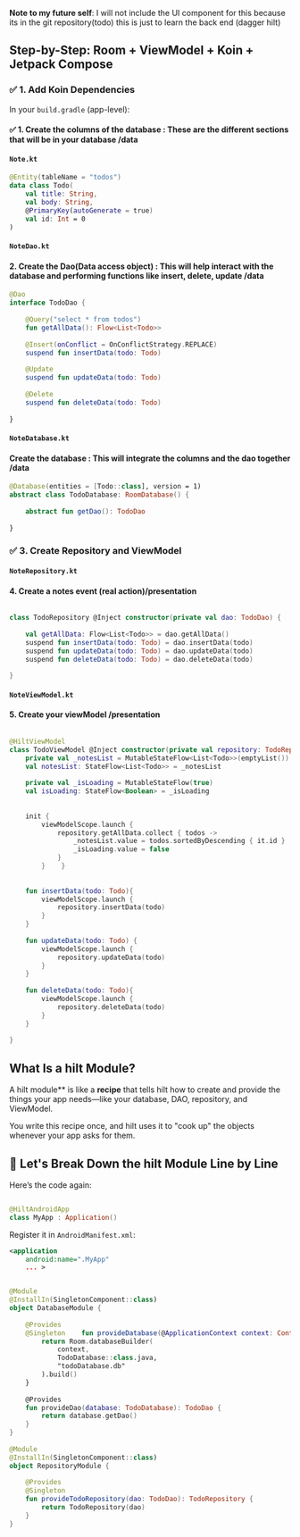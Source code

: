 
**Note to my future self**: I will not include the UI component for this because its in the git repository(todo)
this is just to learn the back end (dagger hilt)

## Step-by-Step: Room + ViewModel + Koin + Jetpack Compose

### ✅ 1. Add Koin Dependencies

In your `build.gradle` (app-level):

#### ✅ 1. **Create the columns of the database** : These are the different sections that will be in your database /data
#### `Note.kt`



```kotlin
@Entity(tableName = "todos")  
data class Todo(  
    val title: String,  
    val body: String,  
    @PrimaryKey(autoGenerate = true)  
    val id: Int = 0  
)
```

#### `NoteDao.kt`

#### 2. **Create the Dao(Data access object)** : This will help interact with the database and performing functions like insert, delete, update /data

```kotlin
@Dao  
interface TodoDao {  
  
    @Query("select * from todos")  
    fun getAllData(): Flow<List<Todo>>  
  
    @Insert(onConflict = OnConflictStrategy.REPLACE)  
    suspend fun insertData(todo: Todo)  
  
    @Update  
    suspend fun updateData(todo: Todo)  
  
    @Delete  
    suspend fun deleteData(todo: Todo)  
  
}
```

#### `NoteDatabase.kt`

#### **Create the database** : This will integrate the columns and the dao together /data

```kotlin
@Database(entities = [Todo::class], version = 1)  
abstract class TodoDatabase: RoomDatabase() {  
  
    abstract fun getDao(): TodoDao  
  
}
```
 
### ✅ 3. Create Repository and ViewModel

#### `NoteRepository.kt`

#### 4. Create a notes event (real action)/presentation

```kotlin

class TodoRepository @Inject constructor(private val dao: TodoDao) {  
  
    val getAllData: Flow<List<Todo>> = dao.getAllData()  
    suspend fun insertData(todo: Todo) = dao.insertData(todo)  
    suspend fun updateData(todo: Todo) = dao.updateData(todo)  
    suspend fun deleteData(todo: Todo) = dao.deleteData(todo)  
  
}

```

#### `NoteViewModel.kt`

#### 5. Create your viewModel /presentation

```kotlin

@HiltViewModel  
class TodoViewModel @Inject constructor(private val repository: TodoRepository): ViewModel() {  
    private val _notesList = MutableStateFlow<List<Todo>>(emptyList())  
    val notesList: StateFlow<List<Todo>> = _notesList  
  
    private val _isLoading = MutableStateFlow(true)  
    val isLoading: StateFlow<Boolean> = _isLoading  
  
  
    init {  
        viewModelScope.launch {  
            repository.getAllData.collect { todos ->  
                _notesList.value = todos.sortedByDescending { it.id }  
                _isLoading.value = false  
            }  
        }    }  
  
  
    fun insertData(todo: Todo){  
        viewModelScope.launch {  
            repository.insertData(todo)  
        }  
    }  
  
    fun updateData(todo: Todo) {  
        viewModelScope.launch {  
            repository.updateData(todo)  
        }  
    }  
  
    fun deleteData(todo: Todo){  
        viewModelScope.launch {  
            repository.deleteData(todo)  
        }  
    }  
  
}


```



## What Is a hilt Module?

A hilt module** is like a **recipe** that tells hilt how to create and provide the things your app needs—like your database, DAO, repository, and ViewModel.

You write this recipe once, and hilt uses it to "cook up" the objects whenever your app asks for them.

## 🧩 Let's Break Down the hilt Module Line by Line

Here’s the code again:

```kotlin

@HiltAndroidApp
class MyApp : Application()


```

Register it in `AndroidManifest.xml`:

```xml
<application
    android:name=".MyApp"
    ... >
```

```kotlin

@Module  
@InstallIn(SingletonComponent::class)  
object DatabaseModule {  
  
    @Provides  
    @Singleton    fun provideDatabase(@ApplicationContext context: Context): TodoDatabase {  
        return Room.databaseBuilder(  
            context,  
            TodoDatabase::class.java,  
            "todoDatabase.db"  
        ).build()  
    }  
  
    @Provides  
    fun provideDao(database: TodoDatabase): TodoDao {  
        return database.getDao()  
    }  
}  
  
@Module  
@InstallIn(SingletonComponent::class)  
object RepositoryModule {  
  
    @Provides  
    @Singleton    
    fun provideTodoRepository(dao: TodoDao): TodoRepository {  
        return TodoRepository(dao)  
    }  
}



```

